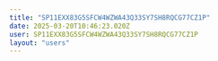 ```yaml
---
title: "SP11EXX83G5SFCW4WZWA43Q33SY7SH8RQCG77CZ1P"
date: 2025-03-20T10:46:23.020Z
user: SP11EXX83G5SFCW4WZWA43Q33SY7SH8RQCG77CZ1P
layout: "users"
---
```

    